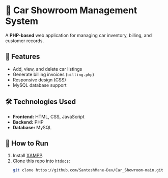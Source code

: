 # 🚗 Car Showroom Management System  

A **PHP-based** web application for managing car inventory, billing, and customer records.  

## 🌟 Features  
- Add, view, and delete car listings  
- Generate billing invoices (`billing.php`)  
- Responsive design (CSS)  
- MySQL database support  

## 🛠️ Technologies Used  
- **Frontend:** HTML, CSS, JavaScript  
- **Backend:** PHP  
- **Database:** MySQL  

## 🚀 How to Run  
1. Install [XAMPP](https://www.apachefriends.org/download.html).  
2. Clone this repo into `htdocs`:  
   ```bash
   git clone https://github.com/SantoshMane-Dev/Car_Showroom-main.git
